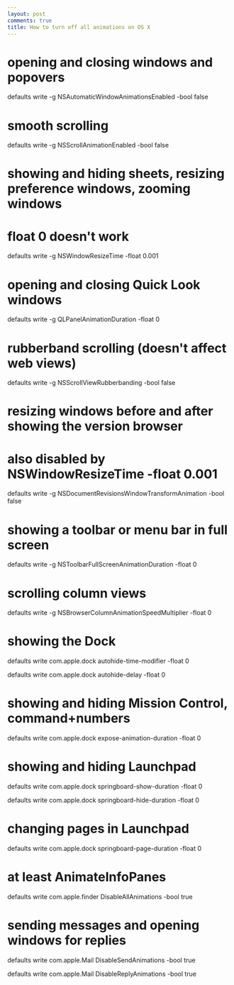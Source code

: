 ```yaml
---
layout: post
comments: true
title: How to turn off all animations on OS X
---
```




# opening and closing windows and popovers

defaults write -g NSAutomaticWindowAnimationsEnabled -bool false



# smooth scrolling

defaults write -g NSScrollAnimationEnabled -bool false



# showing and hiding sheets, resizing preference windows, zooming windows

# float 0 doesn't work

defaults write -g NSWindowResizeTime -float 0.001



# opening and closing Quick Look windows

defaults write -g QLPanelAnimationDuration -float 0



# rubberband scrolling (doesn't affect web views)

defaults write -g NSScrollViewRubberbanding -bool false



# resizing windows before and after showing the version browser

# also disabled by NSWindowResizeTime -float 0.001

defaults write -g NSDocumentRevisionsWindowTransformAnimation -bool false



# showing a toolbar or menu bar in full screen

defaults write -g NSToolbarFullScreenAnimationDuration -float 0



# scrolling column views

defaults write -g NSBrowserColumnAnimationSpeedMultiplier -float 0



# showing the Dock

defaults write com.apple.dock autohide-time-modifier -float 0

defaults write com.apple.dock autohide-delay -float 0



# showing and hiding Mission Control, command+numbers

defaults write com.apple.dock expose-animation-duration -float 0



# showing and hiding Launchpad

defaults write com.apple.dock springboard-show-duration -float 0

defaults write com.apple.dock springboard-hide-duration -float 0



# changing pages in Launchpad

defaults write com.apple.dock springboard-page-duration -float 0



# at least AnimateInfoPanes

defaults write com.apple.finder DisableAllAnimations -bool true



# sending messages and opening windows for replies

defaults write com.apple.Mail DisableSendAnimations -bool true

defaults write com.apple.Mail DisableReplyAnimations -bool true



